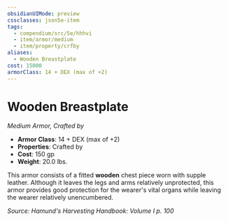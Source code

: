 ```yaml
---
obsidianUIMode: preview
cssclasses: json5e-item
tags:
  - compendium/src/5e/hhhvi
  - item/armor/medium
  - item/property/crfby
aliases:
  - Wooden Breastplate
cost: 15000
armorClass: 14 + DEX (max of +2)
---
```

# Wooden Breastplate
*Medium Armor, Crafted by*  

- **Armor Class**: 14 + DEX (max of +2)
- **Properties**: Crafted by
- **Cost**: 150 gp
- **Weight**: 20.0 lbs.

This armor consists of a fitted **wooden** chest piece worn with supple leather. Although it leaves the legs and arms relatively unprotected, this armor provides good protection for the wearer's vital organs while leaving the wearer relatively unencumbered.

*Source: Hamund's Harvesting Handbook: Volume I p. 100*
